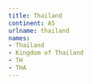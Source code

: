 ```yaml
---
title: Thailand
continent: AS
urlname: thailand
names:
- Thailand
- Kingdom of Thailand
- TH
- THA
---
```


